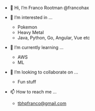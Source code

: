 - 👋 Hi, I’m Franco Rootman @francohax

- 👀 I’m interested in ...
  - Pokemon
  - Heavy Metal
  - Java, Python, Go, Angular, Vue etc
  
- 🌱 I’m currently learning ...
  - AWS
  - ML
  
- 💞️ I’m looking to collaborate on ...
  - Fun stuff
  
- 📫 How to reach me ...
  - tbhpfranco@gmail.com

<!---
francohax/francohax is a ✨ special ✨ repository because its `README.md` (this file) appears on your GitHub profile.
You can click the Preview link to take a look at your changes.
--->
